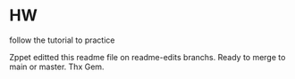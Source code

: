 # HW
follow the tutorial to practice

Zppet editted this readme file on readme-edits branchs.
Ready to merge to main or master.
Thx
Gem.
